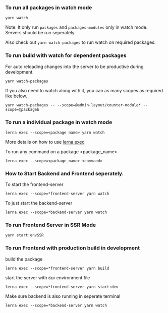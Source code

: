 


### To run all packages in watch mode

`yarn watch`

Note: It only run `packages` and `packages-modules` only in watch mode. Servers should be run seperately.

Also check out `yarn watch-packages` to run watch on required packages. 


### To run build with watch for dependent packages

For auto reloading changes into the server to be productive during development.

```
yarn watch-packages
```

If you also need to watch along with it, you can as many scopes as required like below. 

```
yarn watch-packages -- --scope=@admin-layout/counter-module* --scope=@packageb
```


### To run a individual package in watch mode

`lerna exec --scope=<package name> yarn watch`

More details on how to use [lerna exec](https://github.com/lerna/lerna/tree/master/commands/exec#options)


To run any command on a package <package_name>

`lerna exec --scope=<package_name> <command>`


### How to Start Backend and Frontend seperately.

To start the frontend-server

`lerna exec --scope=*frontend-server yarn watch`

To just start the backend-server

`lerna exec --scope=*backend-server yarn watch`


### To run Frontend Server in SSR Mode

`yarn start:envSSR`


### To run Frontend with production build in development

build the package

`lerna exec --scope=*frontend-server yarn build`

start the server with `dev` environment file

`lerna exec --scope=*frontend-server yarn start:dev`

Make sure backend is also running in seperate terminal

`lerna exec --scope=*backend-server yarn watch`



